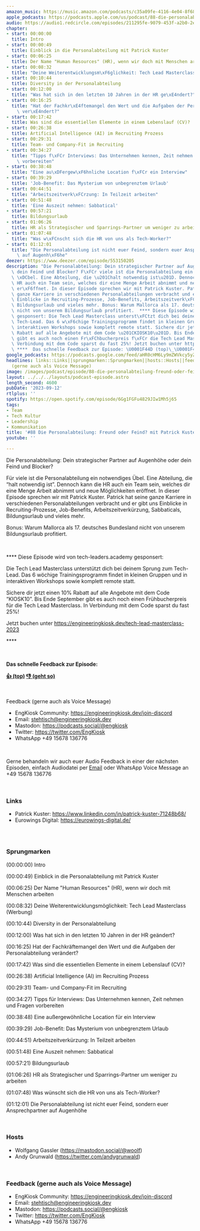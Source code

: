 ```yaml
---
amazon_music: https://music.amazon.com/podcasts/c35a09fe-4116-4e04-8f68-77d61b112e46/episodes/45398a48-774e-404b-a740-1913fea1b415/engineering-kiosk-88-die-personalabteilung-freund-oder-feind-mit-patrick-kuster
apple_podcasts: https://podcasts.apple.com/us/podcast/88-die-personalabteilung-freund-oder-feind-mit-patrick/id1603082924?i=1000627552935&uo=4
audio: https://audio1.redcircle.com/episodes/211295fe-9079-453f-a2b0-2efed15cf6e6/stream.mp3
chapter:
- start: 00:00:00
  title: Intro
- start: 00:00:49
  title: Einblick in die Personalabteilung mit Patrick Kuster
- start: 00:06:25
  title: Der Name "Human Resources" (HR), wenn wir doch mit Menschen arbeiten
- start: 00:08:32
  title: "Deine Weiterentwicklungsm\xF6glichkeit: Tech Lead Masterclass (Werbung)"
- start: 00:10:44
  title: Diversity in der Personalabteilung
- start: 00:12:00
  title: "Was hat sich in den letzten 10 Jahren in der HR ge\xE4ndert?"
- start: 00:16:25
  title: "Hat der Fachkr\xE4ftemangel den Wert und die Aufgaben der Personalabteilung\
    \ ver\xE4ndert?"
- start: 00:17:42
  title: Was sind die essentiellen Elemente in einem Lebenslauf (CV)?
- start: 00:26:38
  title: Artificial Intelligence (AI) im Recruiting Prozess
- start: 00:29:31
  title: Team- und Company-Fit im Recruiting
- start: 00:34:27
  title: "Tipps f\xFCr Interviews: Das Unternehmen kennen, Zeit nehmen und Fragen\
    \ vorbereiten"
- start: 00:38:48
  title: "Eine au\xDFergew\xF6hnliche Location f\xFCr ein Interview"
- start: 00:39:29
  title: 'Job-Benefit: Das Mysterium von unbegrenztem Urlaub'
- start: 00:44:51
  title: "Arbeitszeitverk\xFCrzung: In Teilzeit arbeiten"
- start: 00:51:48
  title: 'Eine Auszeit nehmen: Sabbatical'
- start: 00:57:21
  title: Bildungsurlaub
- start: 01:06:26
  title: HR als Strategischer und Sparrings-Partner um weniger zu arbeiten
- start: 01:07:48
  title: "Was w\xFCnscht sich die HR von uns als Tech-Worker?"
- start: 01:12:01
  title: "Die Personalabteilung ist nicht euer Feind, sondern euer Ansprechpartner\
    \ auf Augenh\xF6he"
deezer: https://www.deezer.com/episode/553150205
description: "Die Personalabteilung: Dein strategischer Partner auf Augenh\xF6he oder\
  \ dein Feind und Blocker? F\xFCr viele ist die Personalabteilung ein notwendiges\
  \ \xDCbel. Eine Abteilung, die \u201Chalt notwendig ist\u201D. Dennoch kann die\
  \ HR auch ein Team sein, welches dir eine Menge Arbeit abnimmt und neue M\xF6glichkeiten\
  \ er\xF6ffnet. In dieser Episode sprechen wir mit Patrick Kuster. Patrick hat seine\
  \ ganze Karriere in verschiedenen Personalabteilungen verbracht und er gibt uns\
  \ Einblicke in Recruiting-Prozesse, Job-Benefits, Arbeitszeitverk\xFCrzung, Sabbaticals,\
  \ Bildungsurlaub und vieles mehr. Bonus: Warum Mallorca als 17. deutsches Bundesland\
  \ nicht von unserem Bildungsurlaub profitiert.  **** Diese Episode wird von tech-leaders.academy\
  \ gesponsert: Die Tech Lead Masterclass unterst\xFCtzt dich bei deinem Sprung zum\
  \ Tech-Lead. Das 6 w\xF6chige Trainingsprogramm findet in kleinen Gruppen und in\
  \ interaktiven Workshops sowie komplett remote statt. Sichere dir jetzt einen 10%\
  \ Rabatt auf alle Angebote mit dem Code \u201CKIOSK10\u201D. Bis Ende September\
  \ gibt es auch noch einen Fr\xFChbucherpreis f\xFCr die Tech Lead Masterclass. In\
  \ Verbindung mit dem Code sparst du fast 25%! Jetzt buchen unter https://engineeringkiosk.dev/tech-lead-masterclass-2023\
  \ ****  Das schnelle Feedback zur Episode: \U0001F44D (top)\_\U0001F44E (geht so)"
google_podcasts: https://podcasts.google.com/feed/aHR0cHM6Ly9mZWVkcy5yZWRjaXJjbGUuY29tLzBlY2ZkZmQ3LWZkYTEtNGMzZC05NTE1LTQ3NjcyN2Y5ZGY1ZQ/episode/MjhhNTAwZGUtYzQ4MC00MDQzLThmOTAtZmNkZjc2ZjJmNzRh?sa=X&ved=2ahUKEwilwdCGuKSBAxVbie4BHYZJDOoQkfYCegQIARAF
headlines: links::Links||sprungmarken::Sprungmarken||hosts::Hosts||feedback-gerne-auch-als-voice-message::Feedback
  (gerne auch als Voice Message)
image: /images/podcast/episode/88-die-personalabteilung-freund-oder-feind-mit-patrick-kuster.jpg
layout: ../../../layouts/podcast-episode.astro
length_second: 4600
pubDate: '2023-09-12'
rtlplus: ''
spotify: https://open.spotify.com/episode/6Gg1FGFu4829JIw1Mh5j65
tags:
- Team
- Tech Kultur
- Leadership
- Kommunikation
title: '#88 Die Personalabteilung: Freund oder Feind? mit Patrick Kuster'
youtube: ''

---
```

<p>Die Personalabteilung: Dein strategischer Partner auf Augenhöhe oder dein Feind und Blocker?</p><p>Für viele ist die Personalabteilung ein notwendiges Übel. Eine Abteilung, die “halt notwendig ist”. Dennoch kann die HR auch ein Team sein, welches dir eine Menge Arbeit abnimmt und neue Möglichkeiten eröffnet. In dieser Episode sprechen wir mit Patrick Kuster. Patrick hat seine ganze Karriere in verschiedenen Personalabteilungen verbracht und er gibt uns Einblicke in Recruiting-Prozesse, Job-Benefits, Arbeitszeitverkürzung, Sabbaticals, Bildungsurlaub und vieles mehr.</p><p>Bonus: Warum Mallorca als 17. deutsches Bundesland nicht von unserem Bildungsurlaub profitiert.</p><p><br></p><p>**** Diese Episode wird von tech-leaders.academy gesponsert:</p><p>Die Tech Lead Masterclass unterstützt dich bei deinem Sprung zum Tech-Lead. Das 6 wöchige Trainingsprogramm findet in kleinen Gruppen und in interaktiven Workshops sowie komplett remote statt.</p><p>Sichere dir jetzt einen 10% Rabatt auf alle Angebote mit dem Code “KIOSK10”. Bis Ende September gibt es auch noch einen Frühbucherpreis für die Tech Lead Masterclass. In Verbindung mit dem Code sparst du fast 25%!</p><p>Jetzt buchen unter <a href="https://engineeringkiosk.dev/tech-lead-masterclass-2023">https://engineeringkiosk.dev/tech-lead-masterclass-2023</a></p><p>****</p><p><br></p><p><strong>Das schnelle Feedback zur Episode:</strong></p><p><a href="https://api.openpodcast.dev/feedback/88/upvote" rel="nofollow"><strong>👍 (top)</strong></a><strong> </strong><a href="https://api.openpodcast.dev/feedback/88/downvote" rel="nofollow"><strong>👎 (geht so)</strong></a></p><p><br></p><p>Feedback (gerne auch als Voice Message)</p><ul><li>EngKiosk Community: <a href="https://engineeringkiosk.dev/join-discord">https://engineeringkiosk.dev/join-discord</a> </li><li>Email: <a href="mailto:stehtisch@engineeringkiosk.dev" rel="nofollow">stehtisch@engineeringkiosk.dev</a></li><li>Mastodon: <a href="https://podcasts.social/@engkiosk" rel="nofollow">https://podcasts.social/@engkiosk</a></li><li>Twitter: <a href="https://twitter.com/EngKiosk" rel="nofollow">https://twitter.com/EngKiosk</a></li><li>WhatsApp +49 15678 136776</li></ul><p><br></p><p>Gerne behandeln wir auch euer Audio Feedback in einer der nächsten Episoden, einfach Audiodatei per <a href="https://engineeringkiosk.dev/kontakt/">Email</a> oder WhatsApp Voice Message an +49 15678 136776</p><p><br></p><h3 id="links">Links</h3><ul><li>Patrick Kuster: <a href="https://www.linkedin.com/in/patrick-kuster-71248b68/" rel="nofollow">https://www.linkedin.com/in/patrick-kuster-71248b68/</a></li><li>Eurowings Digital: <a href="https://eurowings-digital.de/" rel="nofollow">https://eurowings-digital.de/</a></li></ul><h3><br></h3><h3 id="sprungmarken">Sprungmarken</h3><p>(00:00:00) Intro</p><p>(00:00:49) Einblick in die Personalabteilung mit Patrick Kuster</p><p>(00:06:25) Der Name &#34;Human Resources&#34; (HR), wenn wir doch mit Menschen arbeiten</p><p>(00:08:32) Deine Weiterentwicklungsmöglichkeit: Tech Lead Masterclass (Werbung)</p><p>(00:10:44) Diversity in der Personalabteilung</p><p>(00:12:00) Was hat sich in den letzten 10 Jahren in der HR geändert?</p><p>(00:16:25) Hat der Fachkräftemangel den Wert und die Aufgaben der Personalabteilung verändert?</p><p>(00:17:42) Was sind die essentiellen Elemente in einem Lebenslauf (CV)?</p><p>(00:26:38) Artificial Intelligence (AI) im Recruiting Prozess</p><p>(00:29:31) Team- und Company-Fit im Recruiting</p><p>(00:34:27) Tipps für Interviews: Das Unternehmen kennen, Zeit nehmen und Fragen vorbereiten</p><p>(00:38:48) Eine außergewöhnliche Location für ein Interview</p><p>(00:39:29) Job-Benefit: Das Mysterium von unbegrenztem Urlaub</p><p>(00:44:51) Arbeitszeitverkürzung: In Teilzeit arbeiten</p><p>(00:51:48) Eine Auszeit nehmen: Sabbatical</p><p>(00:57:21) Bildungsurlaub</p><p>(01:06:26) HR als Strategischer und Sparrings-Partner um weniger zu arbeiten</p><p>(01:07:48) Was wünscht sich die HR von uns als Tech-Worker?</p><p>(01:12:01) Die Personalabteilung ist nicht euer Feind, sondern euer Ansprechpartner auf Augenhöhe</p><p><br></p><h3 id="hosts">Hosts</h3><ul><li>Wolfgang Gassler (<a href="https://mastodon.social/@woolf" rel="nofollow">https://mastodon.social/@woolf</a>)</li><li>Andy Grunwald (<a href="https://twitter.com/andygrunwald" rel="nofollow">https://twitter.com/andygrunwald</a>)</li></ul><p><br></p><h3 id="feedback-gerne-auch-als-voice-message">Feedback (gerne auch als Voice Message)</h3><ul><li>EngKiosk Community: <a href="https://engineeringkiosk.dev/join-discord">https://engineeringkiosk.dev/join-discord</a> </li><li>Email: <a href="mailto:stehtisch@engineeringkiosk.dev" rel="nofollow">stehtisch@engineeringkiosk.dev</a></li><li>Mastodon: <a href="https://podcasts.social/@engkiosk" rel="nofollow">https://podcasts.social/@engkiosk</a></li><li>Twitter: <a href="https://twitter.com/EngKiosk" rel="nofollow">https://twitter.com/EngKiosk</a></li><li>WhatsApp +49 15678 136776</li></ul>